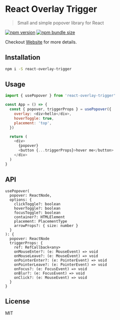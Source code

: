 # React Overlay Trigger
> Small and simple popover library for React

[![npm version](https://img.shields.io/npm/v/react-overlay-trigger.svg?style=flat-square)](https://www.npmjs.com/package/react-overlay-trigger)
[![npm bundle size](https://img.shields.io/bundlephobia/minzip/react-overlay-trigger?style=flat-square)](https://bundlephobia.com/result?p=react-overlay-trigger)

Checkout [Website](https://react-overlay-trigger.vercel.app) for more details.

## Installation

```sh
npm i -S react-overlay-trigger
```

## Usage

```js
import { usePopover } from 'react-overlay-trigger'

const App = () => {
  const { popover, triggerProps } = usePopover({
    overlay: <div>hello</div>,
    hoverToggle: true,
    placement: 'top',
  })

  return (
    <div>
      {popover}
      <button {...triggerProps}>hover me</button>
    </div>
  )
}
```

## API

```tsx
usePopover(
  popover: ReactNode,
  options: {    
    clickToggle?: boolean
    hoverToggle?: boolean
    focusToggle?: boolean
    container?: HTMLElement
    placement: PlacementType
    arrowProps?: { size: number }
  }
): {
  popover: ReactNode
  triggerProps: {
    ref: RefCallback<any>
    onMouseEnter?: (e: MouseEvent) => void
    onMouseLeave?: (e: MouseEvent) => void
    onPointerEnter?: (e: PointerEvent) => void
    onPointerLeave?: (e: PointerEvent) => void
    onFocus?: (e: FocusEvent) => void
    onBlur?: (e: FocusEvent) => void
    onClick?: (e: MouseEvent) => void
  }
}
```

## License

MIT
